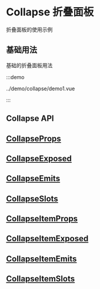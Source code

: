 # Collapse 折叠面板

折叠面板的使用示例

## 基础用法

基础的折叠面板用法

:::demo

../demo/collapse/demo1.vue

:::

## Collapse API

## [CollapseProps](../api/interfaces/Collapse.CollapseProps.md)

## [CollapseExposed](../api/interfaces/Collapse.CollapseExpose.md)

## [CollapseEmits](../api/interfaces/Collapse.CollapseEmits.md)

## [CollapseSlots](../api/interfaces/Collapse.CollapseSlots.md)

## [CollapseItemProps](../api/interfaces/Collapse.CollapseItemProps.md)

## [CollapseItemExposed](../api/interfaces/Collapse.CollapseItemExpose.md)

## [CollapseItemEmits](../api/interfaces/Collapse.CollapseItemEmits.md)

## [CollapseItemSlots](../api/interfaces/Collapse.CollapseItemSlots.md)

